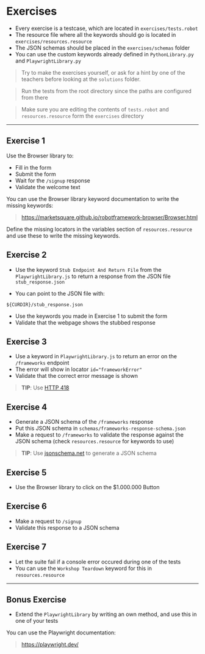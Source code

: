 # Exercises

- Every exercise is a testcase, which are located in `exercises/tests.robot`
- The resource file where all the keywords should go is located in `exercises/resources.resource`
- The JSON schemas should be placed in the `exercises/schemas` folder
- You can use the custom keywords already defined in `PythonLibrary.py` and `PlaywrightLibrary.py`

> Try to make the exercises yourself, or ask for a hint by one of the teachers before looking at the `solutions` folder.

> Run the tests from the root directory since the paths are configured from there

> Make sure you are editing the contents of `tests.robot` and `resources.resource` form the `exercises` directory

***

## Exercise 1

Use the Browser library to:

- Fill in the form
- Submit the form
- Wait for the `/signup` response
- Validate the welcome text

You can use the Browser library keyword documentation to write the missing keywords:

> https://marketsquare.github.io/robotframework-browser/Browser.html

Define the missing locators in the variables section of `resources.resource` and use these to write the missing keywords.


## Exercise 2

- Use the keyword `Stub Endpoint And Return File` from the `PlaywrightLibrary.js` to return a response from the JSON file `stub_response.json`

- You can point to the JSON file with:

```robotframework
${CURDIR}/stub_response.json
```

- Use the keywords you made in Exercise 1 to submit the form
- Validate that the webpage shows the stubbed response

## Exercise 3

- Use a keyword in `PlaywrightLibrary.js` to return an error on the `/frameworks` endpoint
- The error will show in locator `id="frameworkError"`
- Validate that the correct error message is shown

> **TIP**: Use [HTTP 418](https://developer.mozilla.org/en-US/docs/Web/HTTP/Status/418)

## Exercise 4

- Generate a JSON schema of the `/frameworks` response
- Put this JSON schema in `schemas/frameworks-response-schema.json`
- Make a request to `/frameworks` to validate the response against the JSON schema (check `resources.resource` for keywords to use)

> **TIP**: Use [jsonschema.net](https://www.jsonschema.net/home) to generate a JSON schema

## Exercise 5

- Use the Browser library to click on the $1.000.000 Button

## Exercise 6

- Make a request to `/signup`
- Validate this response to a JSON schema

## Exercise 7

- Let the suite fail if a console error occured during one of the tests
- You can use the `Workshop Teardown` keyword for this in `resources.resource`

***

## Bonus Exercise

- Extend the `PlaywrightLibrary` by writing an own method, and use this in one of your tests

You can use the Playwright documentation:

> https://playwright.dev/
